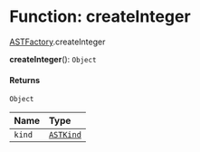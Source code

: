 # Function: createInteger

[ASTFactory](/auto-docs/editor/modules/ASTFactory.md).createInteger

**createInteger**(): `Object`

#### Returns

`Object`

| Name | Type |
| :------ | :------ |
| `kind` | [`ASTKind`](/auto-docs/editor/enums/ASTKind.md) |
